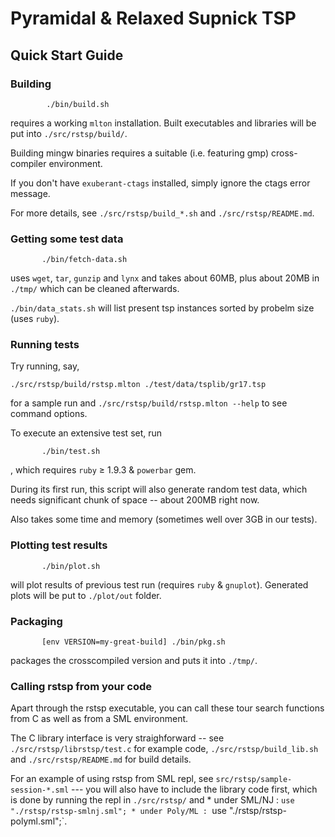 # Pyramidal & Relaxed Supnick TSP

## Quick Start Guide

### Building

   ```
           ./bin/build.sh
   ```
   requires a working `mlton` installation.  Built executables and libraries
   will be put into `./src/rstsp/build/`.

   Building mingw binaries requires a suitable (i.e. featuring gmp)
   cross-compiler environment.

   If you don't have `exuberant-ctags` installed, simply ignore the ctags error
   message.

   For more details, see `./src/rstsp/build_*.sh` and `./src/rstsp/README.md`.

### Getting some test data

   ```
          ./bin/fetch-data.sh
   ```
   uses `wget`, `tar`, `gunzip` and `lynx` and takes about 60MB,
   plus about 20MB in `./tmp/` which can be cleaned afterwards.

   `./bin/data_stats.sh` will list present tsp instances sorted by
   probelm size (uses `ruby`).

### Running tests

   Try running, say,
   ```
   ./src/rstsp/build/rstsp.mlton ./test/data/tsplib/gr17.tsp
   ```
   for a sample run and `./src/rstsp/build/rstsp.mlton --help`
   to see command options.

   To execute an extensive test set, run

   ```
          ./bin/test.sh
   ```
   , which requires `ruby` ≥ 1.9.3 & `powerbar` gem.

   During its first run, this script will also generate random test data,
   which needs significant chunk of space -- about 200MB right now.

   Also takes some time and memory (sometimes well over 3GB in our tests).

### Plotting test results

   ```
          ./bin/plot.sh
   ```
   will plot results of previous test run (requires `ruby` & `gnuplot`).
   Generated plots will be put to `./plot/out` folder.

### Packaging

   ```
          [env VERSION=my-great-build] ./bin/pkg.sh
   ```
   packages the crosscompiled version and puts it into `./tmp/`.

### Calling rstsp from your code

   Apart through the rstsp executable, you can call these tour search functions
   from C as well as from a SML environment.

   The C library interface is very straighforward -- see `./src/rstsp/librstsp/test.c`
   for example code, `./src/rstsp/build_lib.sh` and `./src/rstsp/README.md`
   for build details.

   For an example of using rstsp from SML repl,
   see `src/rstsp/sample-session-*.sml` --- you will also have to include
   the library code first, which is done by running the repl in `./src/rstsp/` and
        * under SML/NJ  : `use "./rstsp/rstsp-smlnj.sml";
        * under Poly/ML : `use "./rstsp/rstsp-polyml.sml";`.
